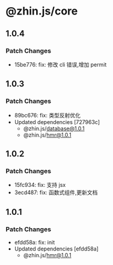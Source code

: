 # @zhin.js/core

## 1.0.4

### Patch Changes

- 15be776: fix: 修改 cli 错误,增加 permit

## 1.0.3

### Patch Changes

- 89bc676: fix: 类型反射优化
- Updated dependencies [727963c]
  - @zhin.js/database@1.0.1
  - @zhin.js/hmr@1.0.1

## 1.0.2

### Patch Changes

- 15fc934: fix: 支持 jsx
- 3ecd487: fix: 函数式组件,更新文档

## 1.0.1

### Patch Changes

- efdd58a: fix: init
- Updated dependencies [efdd58a]
  - @zhin.js/hmr@1.0.1
